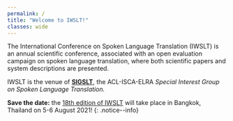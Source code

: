 ```yaml
---
permalink: /
title: "Welcome to IWSLT!"
classes: wide
---
```


The International Conference on Spoken Language Translation (IWSLT) is an annual scientific conference, associated with an open evaluation campaign on spoken language translation, where both scientific papers and system descriptions are presented.

IWSLT is the venue of [**SIGSLT**](/sigslt), the ACL-ISCA-ELRA *Special Interest Group on Spoken Language Translation.* 

**Save the date:** the [18th edition of IWSLT](/2021) will take place in Bangkok, Thailand on 5-6 August 2021!
{: .notice--info}
